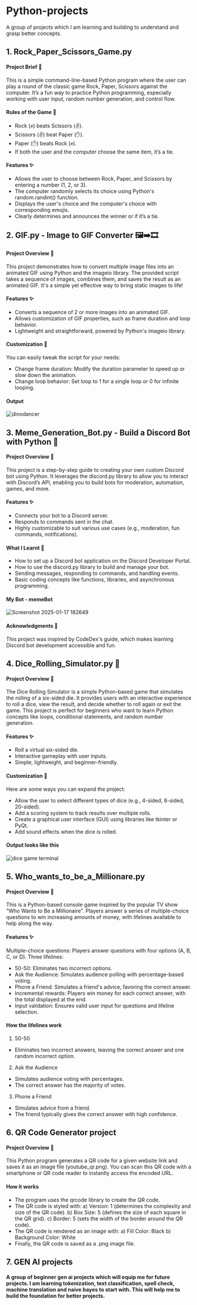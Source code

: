 # Python-projects
A group of projects which I am learning and building to understand and grasp better concepts. 

## 1. Rock_Paper_Scissors_Game.py
#### Project Brief 📄
This is a simple command-line-based Python program where the user can play a round of the classic game Rock, Paper, Scissors against the computer. It’s a fun way to practice Python programming, especially working with user input, random number generation, and control flow.
#### Rules of the Game 📜
- Rock (✊) beats Scissors (✌).
- Scissors (✌) beat Paper (✋).
- Paper (✋) beats Rock (✊).
- If both the user and the computer choose the same item, it’s a tie.
#### Features ✨
- Allows the user to choose between Rock, Paper, and Scissors by entering a number (1, 2, or 3).
- The computer randomly selects its choice using Python's random.randint() function.
- Displays the user's choice and the computer's choice with corresponding emojis.
- Clearly determines and announces the winner or if it’s a tie.

## 2. GIF.py - Image to GIF Converter 🖼️➡️🎞️
#### Project Overview 📄
This project demonstrates how to convert multiple image files into an animated GIF using Python and the imageio library. The provided script takes a sequence of images, combines them, and saves the result as an animated GIF. It's a simple yet effective way to bring static images to life!
#### Features ✨
- Converts a sequence of 2 or more images into an animated GIF.
- Allows customization of GIF properties, such as frame duration and loop behavior.
- Lightweight and straightforward, powered by Python's imageio library.
#### Customization 🚀
You can easily tweak the script for your needs:
- Change frame duration: Modify the duration parameter to speed up or slow down the animation.
- Change loop behavior: Set loop to 1 for a single loop or 0 for infinite looping.
#### Output
![dinodancer](https://github.com/user-attachments/assets/41e19d31-a859-47ba-8206-008a9d46c0d8)

## 3. Meme_Generation_Bot.py - Build a Discord Bot with Python 🤖
#### Project Overview 📄
This project is a step-by-step guide to creating your own custom Discord bot using Python. It leverages the discord.py library to allow you to interact with Discord’s API, enabling you to build bots for moderation, automation, games, and more.
#### Features ✨
- Connects your bot to a Discord server.
- Responds to commands sent in the chat.
- Highly customizable to suit various use cases (e.g., moderation, fun commands, notifications).
#### What I Learnt 🧠
- How to set up a Discord bot application on the Discord Developer Portal.
- How to use the discord.py library to build and manage your bot.
- Sending messages, responding to commands, and handling events.
- Basic coding concepts like functions, libraries, and asynchronous programming.
#### My Bot - memeBot
![Screenshot 2025-01-17 182649](https://github.com/user-attachments/assets/d2e46a7f-cf2d-49cd-9719-0678f359974b)
#### Acknowledgments 🙌
This project was inspired by CodeDex's guide, which makes learning Discord bot development accessible and fun. 

## 4. Dice_Rolling_Simulator.py 🎲
#### Project Overview 📄
The Dice Rolling Simulator is a simple Python-based game that simulates the rolling of a six-sided die. It provides users with an interactive experience to roll a dice, view the result, and decide whether to roll again or exit the game. This project is perfect for beginners who want to learn Python concepts like loops, conditional statements, and random number generation.
#### Features ✨
- Roll a virtual six-sided die.
- Interactive gameplay with user inputs.
- Simple, lightweight, and beginner-friendly.
#### Customization 🚀
Here are some ways you can expand the project:
- Allow the user to select different types of dice (e.g., 4-sided, 8-sided, 20-sided).
- Add a scoring system to track results over multiple rolls.
- Create a graphical user interface (GUI) using libraries like tkinter or PyQt.
- Add sound effects when the dice is rolled.
#### Output looks like this
![dice game terminal](https://github.com/user-attachments/assets/a9bd72a2-1964-4427-b0a0-dc15a3fb8828)

## 5. Who_wants_to_be_a_Millionare.py
#### Project Overview 📄
This is a Python-based console game inspired by the popular TV show "Who Wants to Be a Millionaire". Players answer a series of multiple-choice questions to win increasing amounts of money, with lifelines available to help along the way.
#### Features ✨
Multiple-choice questions: Players answer questions with four options (A, B, C, or D).
Three lifelines:
- 50-50: Eliminates two incorrect options.
- Ask the Audience: Simulates audience polling with percentage-based voting.
- Phone a Friend: Simulates a friend's advice, favoring the correct answer.
- Incremental rewards: Players win money for each correct answer, with the total displayed at the end.
- Input validation: Ensures valid user input for questions and lifeline selection.
#### How the lifelines work
1. 50-50
- Eliminates two incorrect answers, leaving the correct answer and one random incorrect option.
2. Ask the Audience
- Simulates audience voting with percentages.
- The correct answer has the majority of votes.
3. Phone a Friend
- Simulates advice from a friend.
- The friend typically gives the correct answer with high confidence.

## 6. QR Code Generator project
#### Project Overview 📄
This Python program generates a QR code for a given website link and saves it as an image file (youtube_qr.png). You can scan this QR code with a smartphone or QR code reader to instantly access the encoded URL.
#### How it works
- The program uses the qrcode library to create the QR code.
- The QR code is styled with:
a) Version: 1 (determines the complexity and size of the QR code).
b) Box Size: 5 (defines the size of each square in the QR grid).
c) Border: 5 (sets the width of the border around the QR code).
- The QR code is rendered as an image with:
a) Fill Color: Black
b) Background Color: White
- Finally, the QR code is saved as a .png image file.

## 7. GEN AI projects
#### A group of beginner gen ai projects which will equip me for future projects. I am learning tokenization, text classification, spell check, machine translation and naive bayes to start with. This will help me to build the foundation for better projects.








